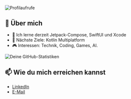 # 
![Profilaufrufe](https://komarev.com/ghpvc/?username=mohamedremo&color=blue)

## 🌟 Über mich
- 🌱 Ich lerne derzeit Jetpack-Compose, SwiftUI und Xcode
- 🚀 Nächste Ziele: Kotlin Multiplatform
- 🎮 Interessen: Technik, Coding, Games, AI.

![Deine GitHub-Statistiken](https://github-readme-stats.vercel.app/api?username=mohamedremo&show_icons=true&theme=tokyonight)


## 📫 Wie du mich erreichen kannst

- [LinkedIn](https://www.linkedin.com/in/mohamed-r-08835b2bb/)
- [E-Mail](mailto:mohamed.remo@outlook.de)
